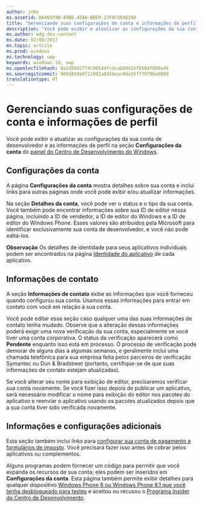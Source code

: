 ```yaml
---
author: jnHs
ms.assetid: DA495F9D-49B8-45A6-BBE0-27F0C804D240
title: "Gerenciando suas configurações de conta e informações de perfil"
description: "Você pode exibir e atualizar as configurações da sua conta de desenvolvedor e as informações de perfil na seção Configurações da conta do painel unificado do Centro de Desenvolvimento do Windows."
ms.author: wdg-dev-content
ms.date: 02/08/2017
ms.topic: article
ms.prod: windows
ms.technology: uwp
keywords: windows 10, uwp
ms.openlocfilehash: 0a2d8562774c00544fcdcab8941bfbb04f889a45
ms.sourcegitcommit: 909d859a0f11981a8d1beac0da35f779786a6889
translationtype: HT
---
```

# <a name="managing-your-account-settings-and-profile-info"></a>Gerenciando suas configurações de conta e informações de perfil

Você pode exibir e atualizar as configurações da sua conta de desenvolvedor e as informações de perfil na seção **Configurações da conta** do [painel do Centro de Desenvolvimento do Windows](using-the-windows-dev-center-dashboard.md).

## <a name="account-settings"></a>Configurações da conta

A página **Configurações da conta** mostra detalhes sobre sua conta e inclui links para outras páginas onde você pode exibir e/ou atualizar informações.

Na seção **Detalhes da conta**, você pode ver o status e o tipo da sua conta. Você também pode encontrar informações sobre sua ID de editor nessa página, incluindo a ID de vendedor, a ID de editor do Windows e a ID de editor do Windows Phone. Esses valores são atribuídos pela Microsoft para identificar exclusivamente sua conta de desenvolvedor, e você não pode editá-los.

**Observação**  Os detalhes de identidade para seus aplicativos individuais podem ser encontrados na página [Identidade do aplicativo](view-app-identity-details.md) de cada aplicativo.

## <a name="contact-info"></a>Informações de contato

A seção **Informações de contato** exibe as informações que você forneceu quando configurou sua conta. Usamos essas informações para entrar em contato com você em relação à sua conta.

Você pode editar essa seção caso qualquer uma das suas informações de contato tenha mudado. Observe que a alteração dessas informações poderá exigir uma nova verificação da sua conta, especialmente se você tiver uma conta corporativa. O status da verificação aparecerá como **Pendente** enquanto isso está em processo. O processo de verificação pode demorar de alguns dias a algumas semanas, e geralmente inclui uma chamada telefônica para sua empresa feita pelos parceiros de verificação Symantec ou Dun & Bradstreet (portanto, certifique-se de que suas informações de contato estejam atualizadas).

Se você alterar seu nome para exibição de editor, precisaremos verificar sua conta novamente. Se você fizer isso depois de publicar um aplicativo, será necessário modificar o nome para exibição do editor nos pacotes do aplicativo e reenviar o aplicativo usando os pacotes atualizados depois que a sua conta tiver sido verificada novamente.

## <a name="additional-settings-and-info"></a>Informações e configurações adicionais

Esta seção também inclui links para [configurar sua conta de pagamento e formulários de imposto](setting-up-your-payout-account-and-tax-forms.md). Você precisará fazer isso antes de cobrar pelos aplicativos ou complementos.

Alguns programas podem fornecer um código para permitir que você expanda os recursos de sua conta; eles podem ser inseridos em **Configurações da conta**. Esta página também permite exibir detalhes para qualquer dispositivo [Windows Phone 8 ou Windows Phone 8.1 que você tenha desbloqueado para testes](http://go.microsoft.com/fwlink/p/?LinkId=533897) e aceitou ou recusou o [Programa Insider do Centro de Desenvolvimento](dev-center-insider-program.md).


